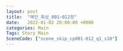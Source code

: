 ```yaml
---
layout: post
title:  "메인_회상_001~012장"
date:   2022-01-02 20:00:00 +0000
categories: Main
Tags: Story Main
SceneCode: ["scene_skip_cp001-012_q1_s10"]
---
```

